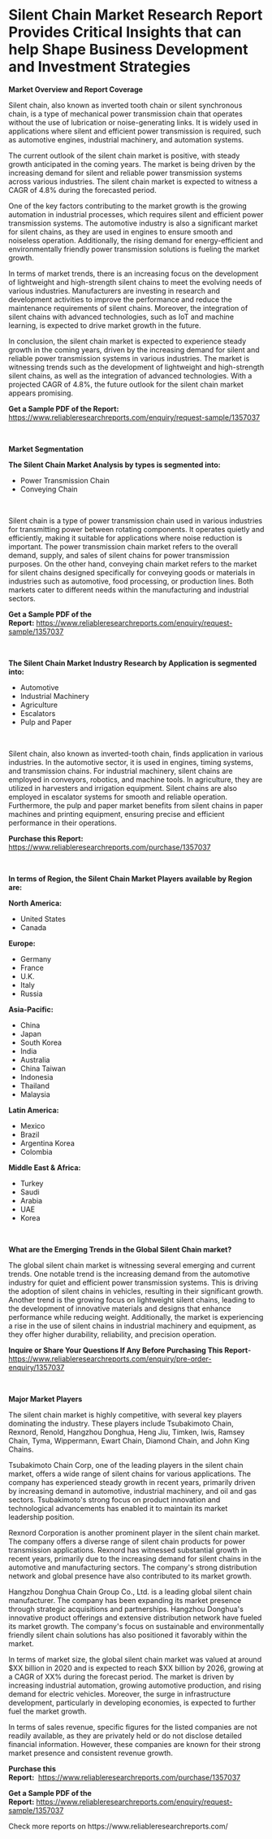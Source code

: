 <p><h1>Silent Chain Market Research Report Provides Critical Insights that can help Shape Business Development and Investment Strategies</h1></p><p><strong>Market Overview and Report Coverage</strong></p>
<p><p>Silent chain, also known as inverted tooth chain or silent synchronous chain, is a type of mechanical power transmission chain that operates without the use of lubrication or noise-generating links. It is widely used in applications where silent and efficient power transmission is required, such as automotive engines, industrial machinery, and automation systems.</p><p>The current outlook of the silent chain market is positive, with steady growth anticipated in the coming years. The market is being driven by the increasing demand for silent and reliable power transmission systems across various industries. The silent chain market is expected to witness a CAGR of 4.8% during the forecasted period.</p><p>One of the key factors contributing to the market growth is the growing automation in industrial processes, which requires silent and efficient power transmission systems. The automotive industry is also a significant market for silent chains, as they are used in engines to ensure smooth and noiseless operation. Additionally, the rising demand for energy-efficient and environmentally friendly power transmission solutions is fueling the market growth.</p><p>In terms of market trends, there is an increasing focus on the development of lightweight and high-strength silent chains to meet the evolving needs of various industries. Manufacturers are investing in research and development activities to improve the performance and reduce the maintenance requirements of silent chains. Moreover, the integration of silent chains with advanced technologies, such as IoT and machine learning, is expected to drive market growth in the future.</p><p>In conclusion, the silent chain market is expected to experience steady growth in the coming years, driven by the increasing demand for silent and reliable power transmission systems in various industries. The market is witnessing trends such as the development of lightweight and high-strength silent chains, as well as the integration of advanced technologies. With a projected CAGR of 4.8%, the future outlook for the silent chain market appears promising.</p></p>
<p><strong>Get a Sample PDF of the Report:</strong> <a href="https://www.reliableresearchreports.com/enquiry/request-sample/1357037">https://www.reliableresearchreports.com/enquiry/request-sample/1357037</a></p>
<p>&nbsp;</p>
<p><strong>Market Segmentation</strong></p>
<p><strong>The Silent Chain Market Analysis by types is segmented into:</strong></p>
<p><ul><li>Power Transmission Chain</li><li>Conveying Chain</li></ul></p>
<p>&nbsp;</p>
<p><p>Silent chain is a type of power transmission chain used in various industries for transmitting power between rotating components. It operates quietly and efficiently, making it suitable for applications where noise reduction is important. The power transmission chain market refers to the overall demand, supply, and sales of silent chains for power transmission purposes. On the other hand, conveying chain market refers to the market for silent chains designed specifically for conveying goods or materials in industries such as automotive, food processing, or production lines. Both markets cater to different needs within the manufacturing and industrial sectors.</p></p>
<p><strong>Get a Sample PDF of the Report:</strong>&nbsp;<a href="https://www.reliableresearchreports.com/enquiry/request-sample/1357037">https://www.reliableresearchreports.com/enquiry/request-sample/1357037</a></p>
<p>&nbsp;</p>
<p><strong>The Silent Chain Market Industry Research by Application is segmented into:</strong></p>
<p><ul><li>Automotive</li><li>Industrial Machinery</li><li>Agriculture</li><li>Escalators</li><li>Pulp and Paper</li></ul></p>
<p>&nbsp;</p>
<p><p>Silent chain, also known as inverted-tooth chain, finds application in various industries. In the automotive sector, it is used in engines, timing systems, and transmission chains. For industrial machinery, silent chains are employed in conveyors, robotics, and machine tools. In agriculture, they are utilized in harvesters and irrigation equipment. Silent chains are also employed in escalator systems for smooth and reliable operation. Furthermore, the pulp and paper market benefits from silent chains in paper machines and printing equipment, ensuring precise and efficient performance in their operations.</p></p>
<p><strong>Purchase this Report:</strong>&nbsp; <a href="https://www.reliableresearchreports.com/purchase/1357037">https://www.reliableresearchreports.com/purchase/1357037</a></p>
<p>&nbsp;</p>
<p><strong>In terms of Region, the Silent Chain Market Players available by Region are:</strong></p>
<p>
    <p> <strong> North America: </strong>
        <ul>
            <li>United States</li>
            <li>Canada</li>
        </ul>
        </p> 
    <p> <strong> Europe: </strong>
        <ul>
            <li>Germany</li>
            <li>France</li>
            <li>U.K.</li>
            <li>Italy</li>
            <li>Russia</li>
        </ul>
        </p> 
    <p> <strong> Asia-Pacific: </strong>
        <ul>
            <li>China</li>
            <li>Japan</li>
            <li>South Korea</li>
            <li>India</li>
            <li>Australia</li>
            <li>China Taiwan</li>
            <li>Indonesia</li>
            <li>Thailand</li>
            <li>Malaysia</li>
        </ul>
        </p> 
    <p> <strong> Latin America: </strong>
        <ul>
            <li>Mexico</li>
            <li>Brazil</li>
            <li>Argentina Korea</li>
            <li>Colombia</li>
        </ul>
        </p> 
    <p> <strong> Middle East & Africa: </strong>
        <ul>
            <li>Turkey</li>
            <li>Saudi</li>
            <li>Arabia</li>
            <li>UAE</li>
            <li>Korea</li>
        </ul>
    </p>
    </p>
<p>&nbsp;</p>
<p><strong>What are the Emerging Trends in the Global Silent Chain market?</strong></p>
<p><p>The global silent chain market is witnessing several emerging and current trends. One notable trend is the increasing demand from the automotive industry for quiet and efficient power transmission systems. This is driving the adoption of silent chains in vehicles, resulting in their significant growth. Another trend is the growing focus on lightweight silent chains, leading to the development of innovative materials and designs that enhance performance while reducing weight. Additionally, the market is experiencing a rise in the use of silent chains in industrial machinery and equipment, as they offer higher durability, reliability, and precision operation.</p></p>
<p><strong>Inquire or Share Your Questions If Any Before Purchasing This Report</strong>- <a href="https://www.reliableresearchreports.com/enquiry/pre-order-enquiry/1357037">https://www.reliableresearchreports.com/enquiry/pre-order-enquiry/1357037</a></p>
<p>&nbsp;</p>
<p><strong>Major Market Players</strong></p>
<p><p>The silent chain market is highly competitive, with several key players dominating the industry. These players include Tsubakimoto Chain, Rexnord, Renold, Hangzhou Donghua, Heng Jiu, Timken, Iwis, Ramsey Chain, Tyma, Wippermann, Ewart Chain, Diamond Chain, and John King Chains. </p><p>Tsubakimoto Chain Corp, one of the leading players in the silent chain market, offers a wide range of silent chains for various applications. The company has experienced steady growth in recent years, primarily driven by increasing demand in automotive, industrial machinery, and oil and gas sectors. Tsubakimoto's strong focus on product innovation and technological advancements has enabled it to maintain its market leadership position.</p><p>Rexnord Corporation is another prominent player in the silent chain market. The company offers a diverse range of silent chain products for power transmission applications. Rexnord has witnessed substantial growth in recent years, primarily due to the increasing demand for silent chains in the automotive and manufacturing sectors. The company's strong distribution network and global presence have also contributed to its market growth.</p><p>Hangzhou Donghua Chain Group Co., Ltd. is a leading global silent chain manufacturer. The company has been expanding its market presence through strategic acquisitions and partnerships. Hangzhou Donghua's innovative product offerings and extensive distribution network have fueled its market growth. The company's focus on sustainable and environmentally friendly silent chain solutions has also positioned it favorably within the market.</p><p>In terms of market size, the global silent chain market was valued at around $XX billion in 2020 and is expected to reach $XX billion by 2026, growing at a CAGR of XX% during the forecast period. The market is driven by increasing industrial automation, growing automotive production, and rising demand for electric vehicles. Moreover, the surge in infrastructure development, particularly in developing economies, is expected to further fuel the market growth.</p><p>In terms of sales revenue, specific figures for the listed companies are not readily available, as they are privately held or do not disclose detailed financial information. However, these companies are known for their strong market presence and consistent revenue growth.</p></p>
<p><strong>Purchase this Report:</strong>&nbsp;&nbsp;<a href="https://www.reliableresearchreports.com/purchase/1357037">https://www.reliableresearchreports.com/purchase/1357037</a></p>
<p></p>
<p><strong>Get a Sample PDF of the Report:</strong>&nbsp;<a href="https://www.reliableresearchreports.com/enquiry/request-sample/1357037">https://www.reliableresearchreports.com/enquiry/request-sample/1357037</a></p>
<p>Check more reports on https://www.reliableresearchreports.com/</p>